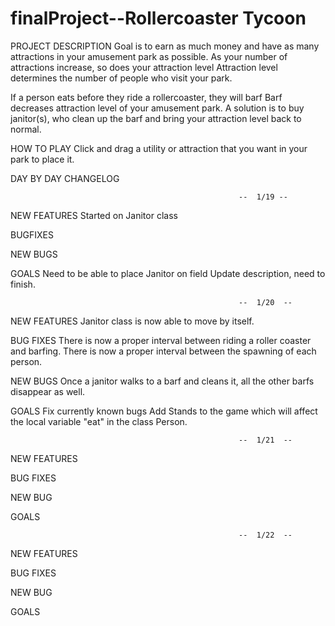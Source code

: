 # finalProject--Rollercoaster Tycoon

  PROJECT DESCRIPTION
Goal is to earn as much money and have as many attractions in your amusement park as possible.
As your number of attractions increase, so does your attraction level
Attraction level determines the number of people who visit your park.


If a person eats before they ride a rollercoaster, they will barf
Barf decreases attraction level of your amusement park.
A solution is to buy janitor(s), who clean up the barf and bring your attraction level back to normal. 

  HOW TO PLAY
Click and drag a utility or attraction that you want in your park to place it.


DAY BY DAY CHANGELOG

                                                       --  1/19 --
  NEW FEATURES
   Started on Janitor class

  BUGFIXES

  NEW BUGS

  GOALS
   Need to be able to place Janitor on field
   Update description, need to finish.

                                                       --  1/20  --
  NEW FEATURES
   Janitor class is now able to move by itself.

  BUG FIXES
   There is now a proper interval between riding a roller coaster and barfing.
   There is now a proper interval between the spawning of each person.

  NEW BUGS
   Once a janitor walks to a barf and cleans it, all the other barfs disappear as well.

  GOALS
   Fix currently known bugs
   Add Stands to the game which will affect the local variable "eat" in the class Person.

                                                       --  1/21  --
  NEW FEATURES

  BUG FIXES

  NEW BUG

  GOALS


                                                       --  1/22  --
  NEW FEATURES

  BUG FIXES

  NEW BUG

  GOALS

